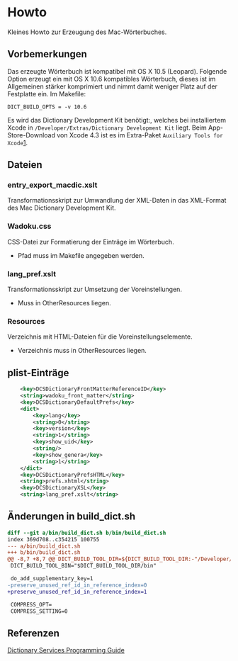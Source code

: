 # Howto

Kleines Howto zur Erzeugung des Mac-Wörterbuches.

## Vorbemerkungen

Das erzeugte Wörterbuch ist kompatibel mit OS X 10.5 (Leopard).
Folgende Option erzeugt ein mit OS X 10.6 kompatibles Wörterbuch,
dieses ist im Allgemeinen stärker komprimiert und nimmt damit
weniger Platz auf der Festplatte ein.
Im Makefile:
```
DICT_BUILD_OPTS = -v 10.6
```

Es wird das Dictionary Development Kit benötigt:, welches bei installiertem Xcode
in ``/Developer/Extras/Dictionary Development Kit`` liegt.
Beim App-Store-Download von Xcode 4.3 ist es im Extra-Paket
``Auxiliary Tools for Xcode``[1](https://developer.apple.com/downloads/index.action).

## Dateien

### entry_export_macdic.xslt

Transformationsskript zur Umwandlung der XML-Daten in das XML-Format
des Mac Dictionary Development Kit.

### Wadoku.css

CSS-Datei zur Formatierung der Einträge im Wörterbuch.

* Pfad muss im Makefile angegeben werden.

### lang_pref.xslt

Transformationsskript zur Umsetzung der Voreinstellungen.

* Muss in OtherResources liegen.

### Resources

Verzeichnis mit HTML-Dateien für die Voreinstellungselemente.

* Verzeichnis muss in OtherResources liegen.

## plist-Einträge

```xml
    <key>DCSDictionaryFrontMatterReferenceID</key>
    <string>wadoku_front_matter</string>
	<key>DCSDictionaryDefaultPrefs</key>
	<dict>
	    <key>lang</key>
        <string>0</string>
        <key>version</key>
        <string>1</string>
        <key>show_uid</key>
        <string/>
        <key>show_genera</key>
        <string>1</string>
    </dict>
	<key>DCSDictionaryPrefsHTML</key>
	<string>prefs.xhtml</string>
	<key>DCSDictionaryXSL</key>
	<string>lang_pref.xslt</string>
```

## Änderungen in build_dict.sh

```diff
diff --git a/bin/build_dict.sh b/bin/build_dict.sh
index 369d708..c354215 100755
--- a/bin/build_dict.sh
+++ b/bin/build_dict.sh
@@ -8,7 +8,7 @@ DICT_BUILD_TOOL_DIR=${DICT_BUILD_TOOL_DIR:-"/Developer/Extras/Dictionary Develop
 DICT_BUILD_TOOL_BIN="$DICT_BUILD_TOOL_DIR/bin"

 do_add_supplementary_key=1
-preserve_unused_ref_id_in_reference_index=0
+preserve_unused_ref_id_in_reference_index=1

 COMPRESS_OPT=
 COMPRESS_SETTING=0
```

## Referenzen

[Dictionary Services Programming Guide](http://developer.apple.com/library/mac/#documentation/UserExperience/Conceptual/DictionaryServicesProgGuide/Introduction/Introduction.html)
